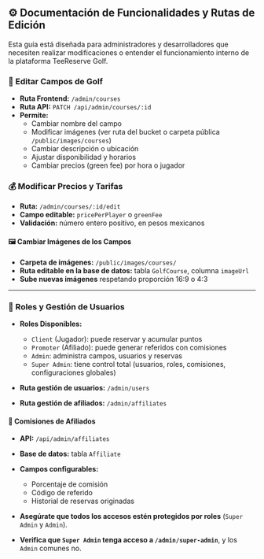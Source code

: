## ⚙️ Documentación de Funcionalidades y Rutas de Edición

Esta guía está diseñada para administradores y desarrolladores que necesiten realizar modificaciones o entender el funcionamiento interno de la plataforma TeeReserve Golf.

### 📁 Editar Campos de Golf

- **Ruta Frontend:** `/admin/courses`
- **Ruta API:** `PATCH /api/admin/courses/:id`
- **Permite:**
  - Cambiar nombre del campo
  - Modificar imágenes (ver ruta del bucket o carpeta pública `/public/images/courses`)
  - Cambiar descripción o ubicación
  - Ajustar disponibilidad y horarios
  - Cambiar precios (green fee) por hora o jugador

### 💰 Modificar Precios y Tarifas

- **Ruta:** `/admin/courses/:id/edit`
- **Campo editable:** `pricePerPlayer` o `greenFee`
- **Validación:** número entero positivo, en pesos mexicanos

#### 🖼️ Cambiar Imágenes de los Campos

- **Carpeta de imágenes:** `/public/images/courses/`
- **Ruta editable en la base de datos:** tabla `GolfCourse`, columna `imageUrl`
- **Sube nuevas imágenes** respetando proporción 16:9 o 4:3

---

### 👥 Roles y Gestión de Usuarios

- **Roles Disponibles:**
  - `Client` (Jugador): puede reservar y acumular puntos
  - `Promoter` (Afiliado): puede generar referidos con comisiones
  - `Admin`: administra campos, usuarios y reservas
  - `Super Admin`: tiene control total (usuarios, roles, comisiones, configuraciones globales)

- **Ruta gestión de usuarios:** `/admin/users`
- **Ruta gestión de afiliados:** `/admin/affiliates`

#### 💸 Comisiones de Afiliados

- **API:** `/api/admin/affiliates`
- **Base de datos:** tabla `Affiliate`
- **Campos configurables:**
  - Porcentaje de comisión
  - Código de referido
  - Historial de reservas originadas

- **Asegúrate que todos los accesos estén protegidos por roles** (`Super Admin` y `Admin`).
- **Verifica que `Super Admin` tenga acceso a `/admin/super-admin`**, y los `Admin` comunes no.

